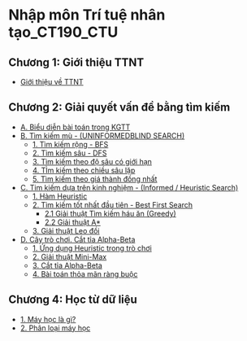 # Nhập môn Trí tuệ nhân tạo_CT190_CTU
 ## Chương 1: Giới thiệu TTNT
 - [Giới thiệu về TTNT](https://bitly.com.vn/mo24mj)
 ## Chương 2: Giải quyết vấn đề bằng tìm kiếm
 - [A. Biểu diễn bài toán trong KGTT](https://github.com/BuiTranNgocLy/Nhap-mon-TTNT_CT190_CTU/blob/main/Chuong%202:%20Giai%20quyet%20van%20de%20bang%20tim%20kiem%20P1.md)
 - [B. Tìm kiếm mù - (UNINFORMEDBLIND SEARCH)](https://bitly.com.vn/fnix3m)
   - [1. Tìm kiếm rộng - BFS](https://github.com/BuiTranNgocLy/Nhap-mon-TTNT_CT190_CTU/blob/main/Chuong%202:%20Tim%20kiem%20mu.md#1-t%C3%ACm-ki%E1%BA%BFm-r%E1%BB%99ng-breath-first-search)
   - [2. Tìm kiếm sâu - DFS](https://github.com/BuiTranNgocLy/Nhap-mon-TTNT_CT190_CTU/blob/main/Chuong%202:%20Tim%20kiem%20mu.md#2-t%C3%ACm-ki%E1%BA%BFm-s%C3%A2u-depth-first-search)
   - [3. Tìm kiếm theo độ sâu có giới hạn](https://github.com/BuiTranNgocLy/Nhap-mon-TTNT_CT190_CTU/blob/main/Chuong%202:%20Tim%20kiem%20mu.md#3-t%C3%ACm-ki%E1%BA%BFm-theo-%C4%91%E1%BB%99-s%C3%A2u-c%C3%B3-gi%E1%BB%9Bi-h%E1%BA%A1n-depth-limited-search)
   - [4. TÌm kiếm theo chiều sâu lặp](https://github.com/BuiTranNgocLy/Nhap-mon-TTNT_CT190_CTU/blob/main/Chuong%202:%20Tim%20kiem%20mu.md#4t%C3%ACm-ki%E1%BA%BFm-theo-chi%E1%BB%81u-s%C3%A2u-l%E1%BA%B7p-iterative-deepening-depth-first-search)
   - [5. Tìm kiếm theo giá thành đồng nhất](https://github.com/BuiTranNgocLy/Nhap-mon-TTNT_CT190_CTU/blob/main/Chuong%202:%20Tim%20kiem%20mu.md#5-t%C3%ACm-ki%E1%BA%BFm-gi%C3%A1-th%C3%A0nh-%C4%91%E1%BB%93ng-nh%E1%BA%A5t-uniform-cost-search)
 - [C. Tim kiếm dựa trên kinh nghiệm - (Informed / Heuristic Search)](https://bitly.com.vn/cie4kw)
   - [1. Hàm Heuristic](https://github.com/BuiTranNgocLy/Nhap-mon-TTNT_CT190_CTU/blob/main/Chuong%202:%20Tim%20kiem%20dua%20tren%20kinh%20nghiem(Informed_%20Heuristic%20%20Search).md#ii-chi-t%E1%BA%BFt-v%E1%BB%81-h%C3%A0m-heuristic)
   - [2. Tìm kiếm tốt nhất đầu tiên - Best First Search](https://github.com/BuiTranNgocLy/Nhap-mon-TTNT_CT190_CTU/blob/main/Chuong%202:%20Tim%20kiem%20dua%20tren%20kinh%20nghiem(Informed_%20Heuristic%20%20Search).md#iii-t%C3%ACm-ki%E1%BA%BFm-t%E1%BB%91t-nh%E1%BA%A5t-%C4%91%E1%BA%A7u-ti%C3%AAn-best-first-search)
     - [2.1 Giải thuật Tìm kiếm háu ăn (Greedy)](https://github.com/BuiTranNgocLy/Nhap-mon-TTNT_CT190_CTU/blob/main/Chuong%202:%20Tim%20kiem%20dua%20tren%20kinh%20nghiem(Informed_%20Heuristic%20%20Search).md#iii-t%C3%ACm-ki%E1%BA%BFm-t%E1%BB%91t-nh%E1%BA%A5t-%C4%91%E1%BA%A7u-ti%C3%AAn-best-first-search)
     - [2.2 Giải thuật A*](https://github.com/BuiTranNgocLy/Nhap-mon-TTNT_CT190_CTU/blob/main/Chuong%202:%20Tim%20kiem%20dua%20tren%20kinh%20nghiem(Informed_%20Heuristic%20%20Search).md#v-gi%E1%BA%A3i-thu%E1%BA%ADt-a---c%E1%BA%ADp-nh%E1%BA%ADt-l%E1%BA%A1i-%C4%91%C6%B0%E1%BB%9Dng-%C4%91i-d%E1%BB%B1a-tr%C3%AAn-gi%C3%A1-tr%E1%BB%8B-gn)
   - [3. Giải thuật Leo đồi](https://github.com/BuiTranNgocLy/Nhap-mon-TTNT_CT190_CTU/blob/main/Chuong%202:%20Tim%20kiem%20dua%20tren%20kinh%20nghiem(Informed_%20Heuristic%20%20Search).md#v-gi%E1%BA%A3i-thu%E1%BA%ADt-leo-%C4%91%E1%BB%93i-hill-climbing)
 - [D. Cây trò chơi. Cắt tỉa Alpha-Beta](https://github.com/BuiTranNgocLy/Nhap-mon-TTNT_CT190_CTU/blob/main/Chuong%202:%20Cay%20tro%20choi.%20Cat%20tia%20Alpha-Beta.md)
   - [1. Ứng dụng Heuristic trong trò chơi](https://github.com/BuiTranNgocLy/Nhap-mon-TTNT_CT190_CTU/blob/main/Chuong%202:%20Cay%20tro%20choi.%20Cat%20tia%20Alpha-Beta.md#i-%E1%BB%A9ng-d%E1%BB%A5ng-heuristic-trong-c%C3%A1c-tr%C3%B2-ch%C6%A1i)
   - [2. Giải thuật Mini-Max](https://github.com/BuiTranNgocLy/Nhap-mon-TTNT_CT190_CTU/blob/main/Chuong%202:%20Cay%20tro%20choi.%20Cat%20tia%20Alpha-Beta.md#ii-gi%E1%BA%A3i-thu%E1%BA%ADt-mini_max)
   - [3. Cắt tỉa Alpha-Beta](https://github.com/BuiTranNgocLy/Nhap-mon-TTNT_CT190_CTU/blob/main/Chuong%202:%20Cay%20tro%20choi.%20Cat%20tia%20Alpha-Beta.md#iii-c%E1%BA%AFt-t%E1%BB%89a-alpha-beta)
   - [4. Bài toán thỏa mãn ràng buộc]()
 ## Chương 4: Học từ dữ liệu
 - [1. Máy học là gì?](https://bitly.com.vn/vkat3c)
 - [2. Phân loại máy học](https://bitly.com.vn/ttkqp6)

            
